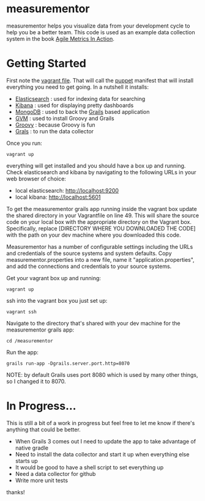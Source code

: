 # measurementor
measurementor helps you visualize data from your development cycle to help you be a better team.  This code is
used as an example data collection system in the book [Agile Metrics In Action](http://manning.com/davis2/).

# Getting Started
First note the [vagrant file](https://www.vagrantup.com/).  That will call the [puppet](http://puppetlabs.com/) manifest
that will install everything you need to get going.  In a nutshell it installs:
- [Elasticsearch](http://www.elasticsearch.org/) : used for indexing data for searching
- [Kibana](http://www.elasticsearch.org/guide/en/kibana/current/) : used for displaying pretty dashboards
- [MongoDB](http://www.mongodb.org/) : used to back the [Grails](https://grails.org/) based application
- [GVM](http://gvmtool.net/) : used to install Groovy and Grails
- [Groovy](http://groovy.codehaus.org/) : because Groovy is fun
- [Grals](https://grails.org/) : to run the data collector

Once you run:

    vagrant up

everything will get installed and you should have a box up and running.  Check elasticsearch and kibana
by navigating to the following URLs in your web browser of choice:

- local elasticsearch: [http://localhost:9200](http://localhost:9200)
- local kibana: [http://localhost:5601](http://localhost:5601)

To get the measurementor grails app running inside the vagrant box update the shared directory in your Vagrantfile on line 49.
This will share the source code on your local box with the appropriate directory on the Vagrant box.  Specifically, replace
[DIRECTORY WHERE YOU DOWNLOADED THE CODE] with the path on your dev machine where you downloaded this code.

Measurementor has a number of configurable settings including the URLs and credentials of the source systems and system defaults.
Copy measurementor.properties into a new file, name it "application.properties", and add the connections and credentials to your source systems.

Get your vagrant box up and running:

    vagrant up

ssh into the vagrant box you just set up:

    vagrant ssh

Navigate to the directory that's shared with your dev machine for the measurementor grails app:

    cd /measurementor

Run the app:

    grails run-app -Dgrails.server.port.http=8070

NOTE: by default Grails uses port 8080 which is used by many other things, so I changed it to 8070.


# In Progress...
This is still a bit of a work in progress but feel free to let me know if there's anything that could be better.
- When Grails 3 comes out I need to update the app to take advantage of native gradle
- Need to install the data collector and start it up when everything else starts up
- It would be good to have a shell script to set everything up
- Need a data collector for github
- Write more unit tests

thanks!

